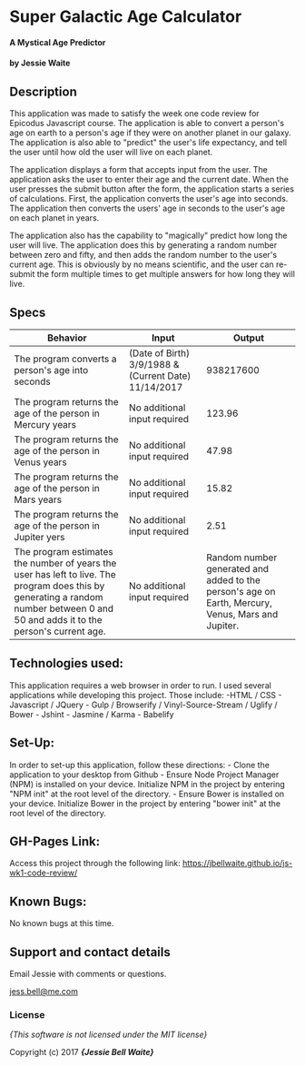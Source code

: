 # Super Galactic Age Calculator

#### A Mystical Age Predictor

#### by **Jessie Waite**

## Description

This application was made to satisfy the week one code review for Epicodus Javascript course. The application is able to convert a person's age on earth to a person's age if they were on another planet in our galaxy. The application is also able to "predict" the user's life expectancy, and tell the user until how old the user will live on each planet.

The application displays a form that accepts input from the user. The application asks the user to enter their age and the current date. When the user presses the submit button after the form, the application starts a series of calculations. First, the application converts the user's age into seconds. The application then converts the users' age in seconds to the user's age on each planet in years.

The application also has the capability to "magically" predict how long the user will live. The application does this by generating a random number between zero and fifty, and then adds the random number to the user's current age. This is obviously by no means scientific, and the user can re-submit the form multiple times to get multiple answers for how long they will live.

## Specs

| Behavior                                                                                                                                                                           | Input                                                | Output                                                                                            |
|------------------------------------------------------------------------------------------------------------------------------------------------------------------------------------|------------------------------------------------------|---------------------------------------------------------------------------------------------------|
| The program converts a person's age into seconds                                                                                                                                   | (Date of Birth) 3/9/1988 & (Current Date) 11/14/2017 | 938217600                                                                                         |
| The program returns the age of the person in Mercury years                                                                                                                         | No additional input required                         | 123.96                                                                                            |
| The program returns the age of the person in Venus years                                                                                                                           | No additional input required                         | 47.98                                                                                             |
| The program returns the age of the person in Mars years                                                                                                                            | No additional input required                         | 15.82                                                                                             |
| The program returns the age of the person in Jupiter yers                                                                                                                          | No additional input required                         | 2.51                                                                                              |
| The program estimates the number of years the user has left to live. The program does this by generating a random number between 0 and 50 and adds it to the person's current age. | No additional input required                         | Random number generated and added to the person's age on Earth, Mercury, Venus, Mars and Jupiter. |

## Technologies used:

  This application requires a web browser in order to run. I used several applications while developing this project. Those include:
    -HTML / CSS
    - Javascript / JQuery
    - Gulp / Browserify / Vinyl-Source-Stream / Uglify / Bower
    - Jshint
    - Jasmine / Karma
    - Babelify

## Set-Up:

  In order to set-up this application, follow these directions:
    - Clone the application to your desktop from Github
    - Ensure Node Project Manager (NPM) is installed on your device. Initialize NPM in the project by entering "NPM init" at the root level of the directory.
    - Ensure Bower is installed on your device. Initialize Bower in the project by entering "bower init" at the root level of the directory.

## GH-Pages Link:

  Access this project through the following link: https://jbellwaite.github.io/js-wk1-code-review/

## Known Bugs:

  No known bugs at this time.

## Support and contact details

Email Jessie with comments or questions.

jess.bell@me.com

### License

*{This software is not licensed under the MIT license}*

Copyright (c) 2017 **_{Jessie Bell Waite}_**
